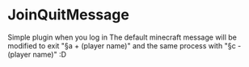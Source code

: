 # JoinQuitMessage
 Simple plugin when you log in The default minecraft message will be modified to exit "§a + (player name)" and the same process with "§c - (player name)" :D
